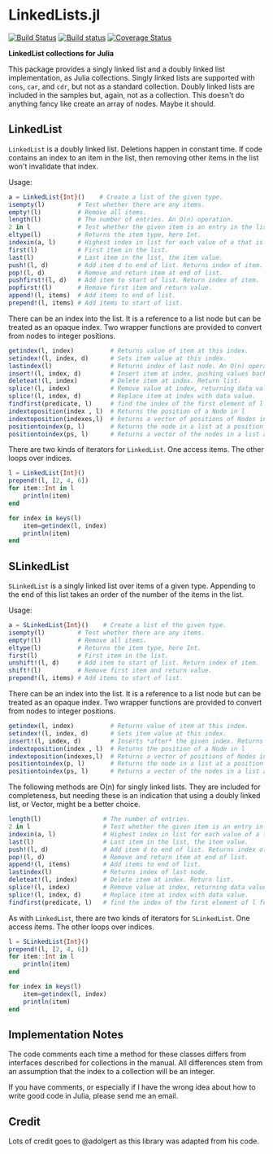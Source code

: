 # LinkedLists.jl

[![Build Status](https://travis-ci.org/ChrisRackauckas/LinkedLists.jl.svg?branch=master)](https://travis-ci.org/ChrisRackauckas/LinkedLists.jl)
[![Build status](https://ci.appveyor.com/api/projects/status/ivikwb1d8xngrvyo?svg=true)](https://ci.appveyor.com/project/ChrisRackauckas/linkedlists-jl)
[![Coverage Status](https://coveralls.io/repos/github/ChrisRackauckas/LinkedLists.jl/badge.svg?branch=master)](https://coveralls.io/github/ChrisRackauckas/LinkedLists.jl?branch=master)

**LinkedList collections for Julia**

This package provides a singly linked list and a doubly linked list
implementation, as Julia collections. Singly linked lists are
supported with `cons`, `car`, and `cdr`, but not as a standard
collection. Doubly linked lists are included in the samples but,
again, not as a collection. This doesn't do anything fancy
like create an array of nodes. Maybe it should.

## LinkedList

`LinkedList` is a doubly linked list. Deletions happen in constant time.
If code contains an index to an item in the list, then
removing other items in the list won't invalidate that index.

Usage:
```julia
a = LinkedList{Int}()    # Create a list of the given type.
isempty(l)         # Test whether there are any items.
empty!(l)          # Remove all items.
length(l)          # The number of entries. An O(n) operation.
2 in l             # Test whether the given item is an entry in the list. returns Bool or missing O(n).
eltype(l)          # Returns the item type, here Int.
indexin(a, l)      # Highest index in list for each value of a that is member.
first(l)           # First item in the list.
last(l)            # Last item in the list, the item value.
push!(l, d)        # Add item d to end of list. Returns index of item.
pop!(l, d)         # Remove and return item at end of list.
pushfirst!(l, d)   # Add item to start of list. Return index of item.
popfirst!(l)       # Remove first item and return value.
append!(l, items)  # Add items to end of list.
prepend!(l, items) # Add items to start of list.
```

There can be an index into the list. It is a reference to a list
node but can be treated as an opaque index. Two wrapper functions are provided to convert from nodes to integer positions.
```julia
getindex(l, index)          # Returns value of item at this index.
setindex!(l, index, d)      # Sets item value at this index.
lastindex(l)                # Returns index of last node. An O(n) operation.
insert!(l, index, d)        # Insert item at index, pushing values back. Return index.
deleteat!(l, index)         # Delete item at index. Return list.
splice!(l, index)           # Remove value at index, returning data value.
splice!(l, index, d)        # Replace item at index with data value.
findfirst(predicate, l)     # find the index of the first element of l for which predicate returns true
indextoposition(index , l)  # Returns the position of a Node in l
indextoposition(indexes,l)  # Returns a vector of positions of Nodes in l
positiontoindex(p, l)       # Returns the node in a list at a position p
positiontoindex(ps, l)      # Returns a vector of the nodes in a list at a positions given by the elements of ps
```

There are two kinds of iterators for `LinkedList`. One access items.
The other loops over indices.
```julia
l = LinkedList{Int}()
prepend!(l, [2, 4, 6])
for item::Int in l
    println(item)
end

for index in keys(l)
    item=getindex(l, index)
    println(item)
end

```

## SLinkedList

`SLinkedList` is a singly linked list over items of a given type.
Appending to the end of this list takes an order of the number of
the items in the list.

Usage:
```julia
a = SLinkedList{Int}()    # Create a list of the given type.
isempty(l)         # Test whether there are any items.
empty!(l)          # Remove all items.
eltype(l)          # Returns the item type, here Int.
first(l)           # First item in the list.
unshift!(l, d)     # Add item to start of list. Return index of item.
shift!(l)          # Remove first item and return value.
prepend!(l, items) # Add items to start of list.
```

There can be an index into the list. It is a reference to a list
node but can be treated as an opaque index. Two wrapper functions are provided to convert from nodes to integer positions.
```julia
getindex(l, index)          # Returns value of item at this index.
setindex!(l, index, d)      # Sets item value at this index.
insert!(l, index, d)        # Inserts *after* the given index. Returns index.
indextoposition(index , l)  # Returns the position of a Node in l
indextoposition(indexes,l)  # Returns a vector of positions of Nodes in l
positiontoindex(p, l)       # Returns the node in a list at a position p
positiontoindex(ps, l)      # Returns a vector of the nodes in a list at a positions given by the elements of ps
```

The following methods are O(n) for singly linked lists.
They are included for completeness, but needing these is an indication
that using a doubly linked list, or Vector, might be a better choice.
```julia
length(l)                 # The number of entries.
2 in l                    # Test whether the given item is an entry in the list.
indexin(a, l)             # Highest index in list for each value of a that is member.
last(l)                   # Last item in the list, the item value.
push!(l, d)               # Add item d to end of list. Returns index of item.
pop!(l, d)                # Remove and return item at end of list.
append!(l, items)         # Add items to end of list.
lastindex(l)              # Returns index of last node.
deleteat!(l, index)       # Delete item at index. Return list.
splice!(l, index)         # Remove value at index, returning data value.
splice!(l, index, d)      # Replace item at index with data value.
findfirst(predicate, l)   # find the index of the first element of l for which predicate returns true
```

As with `LinkedList`, there are two kinds of iterators for `SLinkedList`. One access items.
The other loops over indices.
```julia
l = SLinkedList{Int}()
prepend!(l, [2, 4, 6])
for item::Int in l
    println(item)
end

for index in keys(l)
    item=getindex(l, index)
    println(item)
end

```

## Implementation Notes

The code comments each time a method for these classes
differs from interfaces described for collections in
the manual. All differences stem from an assumption
that the index to a collection will be an integer.

If you have comments, or especially if I have the wrong idea
about how to write good code in Julia, please send me an email.

## Credit

Lots of credit goes to @adolgert as this library was adapted from his code.
